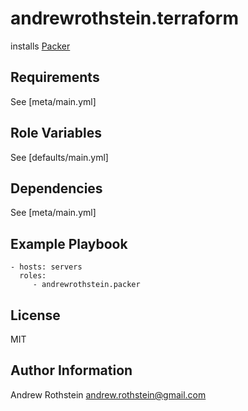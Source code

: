 andrewrothstein.terraform
===========================

installs [Packer](https://www.packer.io/)

Requirements
------------

See [meta/main.yml]

Role Variables
--------------

See [defaults/main.yml]

Dependencies
------------

See [meta/main.yml]

Example Playbook
----------------

    - hosts: servers
      roles:
         - andrewrothstein.packer

License
-------

MIT

Author Information
------------------

Andrew Rothstein andrew.rothstein@gmail.com
